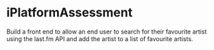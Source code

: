 # iPlatformAssessment
Build a front end to allow an end user to search for their favourite artist using the last.fm API and add the artist to a list of favourite artists.
